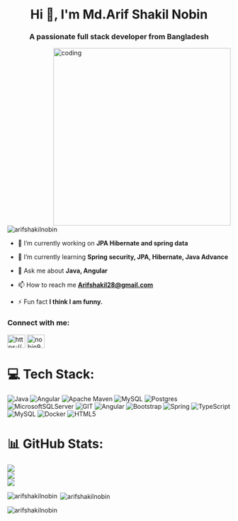<h1 align="center">Hi 👋, I'm Md.Arif Shakil Nobin</h1>
<h3 align="center">A passionate full stack developer from Bangladesh</h3>
<img align="right" alt="coding" width="400"  src="https://i.pinimg.com/originals/54/e3/7d/54e37d8074ebcde1d96c77d7b2a7f310.gif">

<p align="left"> <img src="https://komarev.com/ghpvc/?username=arifshakilnobin&label=Profile%20views&color=0e75b6&style=flat" alt="arifshakilnobin" /> </p>


- 🔭 I’m currently working on **JPA Hibernate and spring data**

- 🌱 I’m currently learning **Spring security, JPA, Hibernate, Java Advance**

- 💬 Ask me about **Java, Angular**

- 📫 How to reach me **Arifshakil28@gmail.com**

- ⚡ Fun fact **I think I am funny.**

<h3 align="left">Connect with me:</h3>
<p align="left">
<a href="https://linkedin.com/in/https://www.linkedin.com/in/nobin/" target="blank"><img align="center" src="https://raw.githubusercontent.com/rahuldkjain/github-profile-readme-generator/master/src/images/icons/Social/linked-in-alt.svg" alt="https://www.linkedin.com/in/nobin/" height="30" width="40" /></a>
<a href="https://www.leetcode.com/nobin922" target="blank"><img align="center" src="https://raw.githubusercontent.com/rahuldkjain/github-profile-readme-generator/master/src/images/icons/Social/leet-code.svg" alt="nobin922" height="30" width="40" /></a>
</p>

# 💻 Tech Stack:
![Java](https://img.shields.io/badge/java-%23ED8B00.svg?style=plastic&logo=java&logoColor=white) ![Angular](https://img.shields.io/badge/angular-%23DD0031.svg?style=plastic&logo=angular&logoColor=white) ![Apache Maven](https://img.shields.io/badge/Apache%20Maven-C71A36?style=plastic&logo=Apache%20Maven&logoColor=white) ![MySQL](https://img.shields.io/badge/mysql-%2300f.svg?style=plastic&logo=mysql&logoColor=white) ![Postgres](https://img.shields.io/badge/postgres-%23316192.svg?style=plastic&logo=postgresql&logoColor=white) ![MicrosoftSQLServer](https://img.shields.io/badge/Microsoft%20SQL%20Sever-CC2927?style=plastic&logo=microsoft%20sql%20server&logoColor=white) ![GIT](https://img.shields.io/badge/Git-fc6d26?style=plastic&logo=git&logoColor=white) ![Angular](https://img.shields.io/badge/angular-%23DD0031.svg?style=plastic&logo=angular&logoColor=white) ![Bootstrap](https://img.shields.io/badge/bootstrap-%23563D7C.svg?style=plastic&logo=bootstrap&logoColor=white) ![Spring](https://img.shields.io/badge/spring-%236DB33F.svg?style=plastic&logo=spring&logoColor=white) ![TypeScript](https://img.shields.io/badge/typescript-%23007ACC.svg?style=plastic&logo=typescript&logoColor=white) ![MySQL](https://img.shields.io/badge/mysql-%2300f.svg?style=plastic&logo=mysql&logoColor=white) ![Docker](https://img.shields.io/badge/docker-%230db7ed.svg?style=plastic&logo=docker&logoColor=white) ![HTML5](https://img.shields.io/badge/html5-%23E34F26.svg?style=plastic&logo=html5&logoColor=white)
# 📊 GitHub Stats:
![](https://github-readme-stats.vercel.app/api?username=ArifShakilNobin&theme=dark&hide_border=false&include_all_commits=true&count_private=true)<br/>
![](https://github-readme-streak-stats.herokuapp.com/?user=ArifShakilNobin&theme=dark&hide_border=false)<br/>
![](https://github-readme-stats.vercel.app/api/top-langs/?username=ArifShakilNobin&theme=dark&hide_border=false&include_all_commits=true&count_private=true&layout=compact)

<p><img align="left" src="https://github-readme-stats.vercel.app/api/top-langs?username=arifshakilnobin&show_icons=true&locale=en&layout=compact" alt="arifshakilnobin" /></p>

<p>&nbsp;<img align="center" src="https://github-readme-stats.vercel.app/api?username=arifshakilnobin&show_icons=true&locale=en" alt="arifshakilnobin" /></p>

<p><img align="center" src="https://github-readme-streak-stats.herokuapp.com/?user=arifshakilnobin&" alt="arifshakilnobin" /></p>
